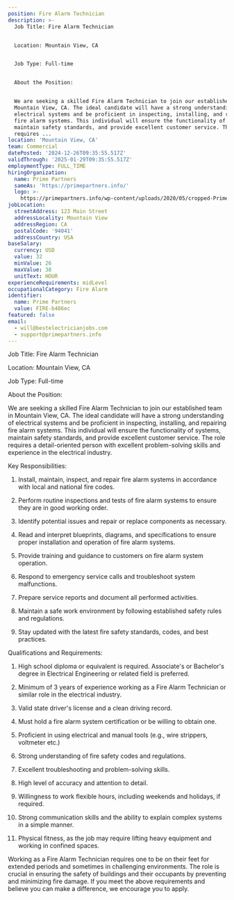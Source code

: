 ```yaml
---
position: Fire Alarm Technician
description: >-
  Job Title: Fire Alarm Technician


  Location: Mountain View, CA


  Job Type: Full-time


  About the Position:


  We are seeking a skilled Fire Alarm Technician to join our established team in
  Mountain View, CA. The ideal candidate will have a strong understanding of
  electrical systems and be proficient in inspecting, installing, and repairing
  fire alarm systems. This individual will ensure the functionality of systems,
  maintain safety standards, and provide excellent customer service. The role
  requires ...
location: 'Mountain View, CA'
team: Commercial
datePosted: '2024-12-26T09:35:55.517Z'
validThrough: '2025-01-29T09:35:55.517Z'
employmentType: FULL_TIME
hiringOrganization:
  name: Prime Partners
  sameAs: 'https://primepartners.info/'
  logo: >-
    https://primepartners.info/wp-content/uploads/2020/05/cropped-Prime-Partners-Logo-NO-BG-1-1.png
jobLocation:
  streetAddress: 123 Main Street
  addressLocality: Mountain View
  addressRegion: CA
  postalCode: '94041'
  addressCountry: USA
baseSalary:
  currency: USD
  value: 32
  minValue: 26
  maxValue: 38
  unitText: HOUR
experienceRequirements: midLevel
occupationalCategory: Fire Alarm
identifier:
  name: Prime Partners
  value: FIRE-b486ec
featured: false
email:
  - will@bestelectricianjobs.com
  - support@primepartners.info
---
```




Job Title: Fire Alarm Technician

Location: Mountain View, CA

Job Type: Full-time

About the Position:

We are seeking a skilled Fire Alarm Technician to join our established team in Mountain View, CA. The ideal candidate will have a strong understanding of electrical systems and be proficient in inspecting, installing, and repairing fire alarm systems. This individual will ensure the functionality of systems, maintain safety standards, and provide excellent customer service. The role requires a detail-oriented person with excellent problem-solving skills and experience in the electrical industry.

Key Responsibilities:

1. Install, maintain, inspect, and repair fire alarm systems in accordance with local and national fire codes.

2. Perform routine inspections and tests of fire alarm systems to ensure they are in good working order.

3. Identify potential issues and repair or replace components as necessary.

4. Read and interpret blueprints, diagrams, and specifications to ensure proper installation and operation of fire alarm systems.

5. Provide training and guidance to customers on fire alarm system operation.

6. Respond to emergency service calls and troubleshoot system malfunctions.

7. Prepare service reports and document all performed activities.

8. Maintain a safe work environment by following established safety rules and regulations.

9. Stay updated with the latest fire safety standards, codes, and best practices.

Qualifications and Requirements:

1. High school diploma or equivalent is required. Associate's or Bachelor's degree in Electrical Engineering or related field is preferred.

2. Minimum of 3 years of experience working as a Fire Alarm Technician or similar role in the electrical industry.

3. Valid state driver's license and a clean driving record.

4. Must hold a fire alarm system certification or be willing to obtain one.

5. Proficient in using electrical and manual tools (e.g., wire strippers, voltmeter etc.)

6. Strong understanding of fire safety codes and regulations.

7. Excellent troubleshooting and problem-solving skills.

8. High level of accuracy and attention to detail.

9. Willingness to work flexible hours, including weekends and holidays, if required.

10. Strong communication skills and the ability to explain complex systems in a simple manner.

11. Physical fitness, as the job may require lifting heavy equipment and working in confined spaces.

Working as a Fire Alarm Technician requires one to be on their feet for extended periods and sometimes in challenging environments. The role is crucial in ensuring the safety of buildings and their occupants by preventing and minimizing fire damage. If you meet the above requirements and believe you can make a difference, we encourage you to apply.

